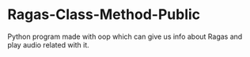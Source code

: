 # Ragas-Class-Method-Public
Python program made with oop which can give us info about Ragas and play audio related with it.

